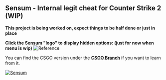 ## Sensum - Internal legit cheat for Counter Strike 2 (WIP)
 
**This project is being worked on, expect things to be half done or just in place**

**Click the Sensum "logo" to display hidden options: (just for now when menu is wip)**
![Reference](https://i.imgur.com/N3FImsv.png)

You can find the CSGO version under the [**CSGO Branch**](https://github.com/martinjanas/Sensum/tree/csgo) if you want to learn from it.


[![Sensum](https://wakatime.com/badge/github/martinjanas/Sensum.svg?style=for-the-badge)](https://wakatime.com/badge/github/martinjanas/Sensum)



